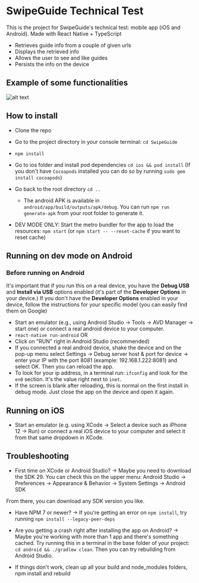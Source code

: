 # SwipeGuide Technical Test

This is the project for SwipeGuide's technical test: mobile app (iOS and Android).
Made with React Native + TypeScript

- Retrieves guide info from a couple of given urls
- Displays the retrieved info
- Allows the user to see and like guides
- Persists the info on the device

## Example of some functionalities

![alt text](https://github.com/samcampisi/SwipeGuide/raw/master/example.gif 'Example')

## How to install

- Clone the repo
- Go to the project directory in your console terminal: `cd SwipeGuide`
- `npm install`
- Go to ios folder and install pod dependencies `cd ios && pod install` (If you don't have `Cocoapods` installed you can do so by running `sudo gem install cocoapods`)
- Go back to the root directory `cd ..`

  - The android APK is available in `android/app/build/outputs/apk/debug`. You can run `npm run generate-apk` from your root folder to generate it.

- DEV MODE ONLY: Start the metro bundler for the app to load the resources: `npm start` (or `npm start -- --reset-cache` if you want to reset cache)

## Running on dev mode on Android

### Before running on Android

It's important that if you run this on a real device, you have the **Debug USB** and **Install via USB** options enabled (it's part of the **Developer Options** in your device.)
If you don't have the **Developer Options** enabled in your device, follow the instructions for your specific model (you can easily find them on Google)

- Start an emulator (e.g., using Android Studio -> Tools -> AVD Manager -> start one) or connect a real android device to your computer.
- `react-native run-android` OR
- Click on "RUN" right in Android Studio (recommended)
- If you connected a real android device, shake the device and on the pop-up menu select Settings -> Debug server host & port for device -> enter your IP with the port 8081 (example: 192.168.1.222:8081) and select OK. Then you can reload the app.
- To look for your ip address, in a terminal run: `ifconfig` and look for the `en0` section. It's the value right next to `inet`.
- If the screen is blank after reloading, this is normal on the first install in debug mode. Just close the app on the device and open it again.

## Running on iOS

- Start an emulator (e.g. using XCode -> Select a device such as iPhone 12 -> Run) or connect a real iOS device to your computer and select it from that same dropdown in XCode.

## Troubleshooting

- First time on XCode or Android Studio? -> Maybe you need to download the SDK 29. You can check this on the upper menu: Android Studio -> Preferences -> Appearance & Behavior -> System Settings -> Android SDK

From there, you can download any SDK version you like.

- Have NPM 7 or newer? -> If you're getting an error on `npm install`, try running `npm install --legacy-peer-deps`

- Are you getting a crash right after installing the app on Android? -> Maybe you're working with more than 1 app and there's something cached. Try running this in a terminal in the base folder of your project: `cd android && ./gradlew clean`. Then you can try rebuilding from Android Studio.

- If things don't work, clean up all your build and node_modules folders, npm install and rebuild
